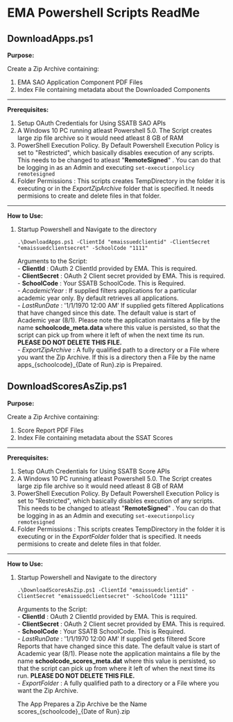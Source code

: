 EMA Powershell Scripts ReadMe
=======================================

**DownloadApps.ps1**
--------
**Purpose:**

Create a Zip Archive containing:
  1. EMA SAO Application Component PDF Files
  2. Index File containing metadata about the Downloaded Components
--------
**Prerequisites:**
   1. Setup OAuth Credentials for Using SSATB SAO APIs
   2. A Windows 10 PC running atleast Powershell 5.0. The Script creates large zip file archive so it would need atleast 8 GB of RAM
   3. PowerShell Execution Policy. By Default Powershell Execution Policy is set to "Restricted", which basically disables execution of any scripts. This needs to be changed to atleast "__RemoteSigned__" . You can do that be logging in as an Admin and executing `set-executionpolicy remotesigned`
   4. Folder Permissions : This scripts creates TempDirectory in the folder it is executing or in the *ExportZipArchive* folder that is specified. It needs permisions to create and delete files in that folder.
--------
**How to Use:**
   1. Startup Powershell and Navigate to the directory
   
         ` .\DownloadApps.ps1 -ClientId "emaissuedclientid" -ClientSecret "emaissuedclientsecret" -SchoolCode "1111" `
        
        Arguments to the Script:  
                - **ClientId** : OAuth 2 ClientId provided by EMA. This is required.   
                - **ClientSecret** : OAuth 2 Client secret provided by EMA. This is required.  
                - **SchoolCode** : Your SSATB SchoolCode. This is Required.  
                - *AcademicYear* : If supplied filters applications for a particular academic year only. By default retrieves all applications.  
                - *LastRunDate* : '1/1/1970 12:00 AM' If supplied gets filtered Applications that have changed since this date. The default value is start of   
                Academic year (8/1). Please note the application maintains a file by the name __schoolcode_meta.data__ 
                where this value is persisted, so that the script can pick up from where it left of when the next time its run. 
                __PLEASE DO NOT DELETE THIS FILE.__    
                - *ExportZipArchive* : A fully qualified path to a directory or a File where you want the Zip Archive. If this is a directory then a File by the name apps_{schoolcode}_{Date of Run}.zip is Prepaired.

**DownloadScoresAsZip.ps1**
--------
**Purpose:**

Create a Zip Archive containing:
  1. Score Report PDF Files 
  2. Index File containing metadata about the SSAT Scores
--------
**Prerequisites:**
   1. Setup OAuth Credentials for Using SSATB Score APIs
   2. A Windows 10 PC running atleast Powershell 5.0. The Script creates large zip file archive so it would need atleast 8 GB of RAM
   3. PowerShell Execution Policy. By Default Powershell Execution Policy is set to "Restricted", which basically disables execution of any scripts. This needs to be changed to atleast "__RemoteSigned__" . You can do that be logging in as an Admin and executing `set-executionpolicy remotesigned`
   4. Folder Permissions : This scripts creates TempDirectory in the folder it is executing or in the *ExportFolder* folder that is specified. It needs permisions to create and delete files in that folder.
--------
**How to Use:**
   1. Startup Powershell and Navigate to the directory
   
         ` .\DownloadScoresAsZip.ps1 -ClientId "emaissuedclientid" -ClientSecret "emaissuedclientsecret" -SchoolCode "1111" `
        
        Arguments to the Script:  
                - **ClientId** : OAuth 2 ClientId provided by EMA. This is required.   
                - **ClientSecret** : OAuth 2 Client secret provided by EMA. This is required.  
                - **SchoolCode** : Your SSATB SchoolCode. This is Required.  
                - *LastRunDate* : '1/1/1970 12:00 AM' If supplied gets filtered Score Reports that have changed since this date. The default value is start of   
                Academic year (8/1). Please note the application maintains a file by the name __schoolcode_scores_meta.dat__ 
                where this value is persisted, so that the script can pick up from where it left of when the next time its run. 
                __PLEASE DO NOT DELETE THIS FILE.__    
                - *ExportFolder* : A fully qualified path to a directory or a File where you want the Zip Archive.
                
       The App Prepares a Zip Archive be the Name scores_{schoolcode}_{Date of Run}.zip
               
